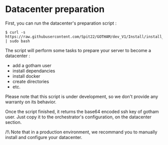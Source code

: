 # Datacenter preparation

First, you can run the datacenter's preparation script :

```
$ curl -s https://raw.githubusercontent.com/Spit22/GOTHAM/dev_V1/Install/install_dc.sh | sudo bash
```

The script will perform some tasks to prepare your server to become a datacenter :
  - add a gotham user
  - install dependancies
  - install docker
  - create directories
  - etc.

Please note that this script is under development, so we don't provide any warranty on its behavior.

Once the script finished, it returns the base64 encoded ssh key of gotham user. Just copy it to the orchestrator's configuration, on the datacenter section.

/!\ Note that in a production environment, we recommand you to manually install and configure your datacenter.
